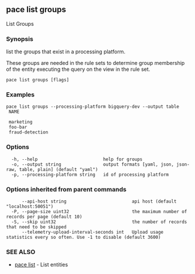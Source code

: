 ## pace list groups

List Groups

### Synopsis

list the groups that exist in a processing platform.

These groups are needed in the rule sets to determine group membership of the
entity executing the query on the view in the rule set.

```
pace list groups [flags]
```

### Examples

```
pace list groups --processing-platform bigquery-dev --output table
 NAME

 marketing
 foo-bar
 fraud-detection
```

### Options

```
  -h, --help                         help for groups
  -o, --output string                output formats [yaml, json, json-raw, table, plain] (default "yaml")
  -p, --processing-platform string   id of processing platform
```

### Options inherited from parent commands

```
      --api-host string                         api host (default "localhost:50051")
  -P, --page-size uint32                        the maximum number of records per page (default 10)
  -S, --skip uint32                             the number of records that need to be skipped
      --telemetry-upload-interval-seconds int   Upload usage statistics every so often. Use -1 to disable (default 3600)
```

### SEE ALSO

* [pace list](pace_list.md)	 - List entities

